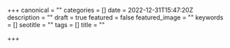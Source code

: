 +++
canonical = ""
categories = []
date = 2022-12-31T15:47:20Z
description = ""
draft = true
featured = false
featured_image = ""
keywords = []
seotitle = ""
tags = []
title = ""

+++
